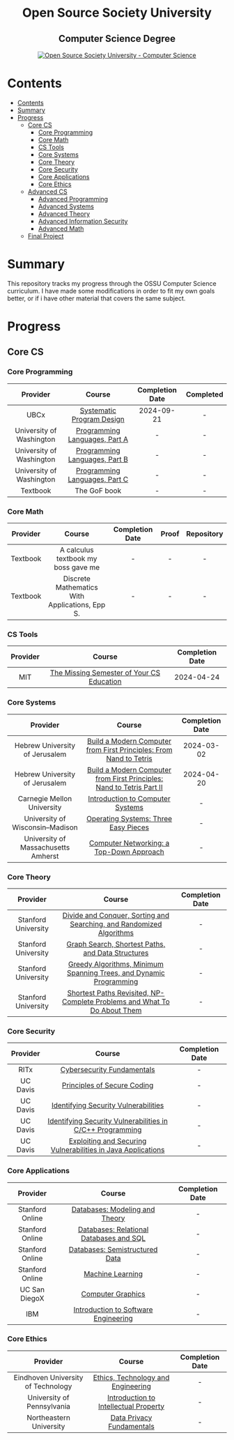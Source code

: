 <h1 align="center">Open Source Society University</h1>
<h2 align="center">Computer Science Degree</h2>
<p align="center">
  <a href="https://github.com/ossu/computer-science">
    <img alt="Open Source Society University - Computer Science" src="https://img.shields.io/badge/OSSU-computer--science-blue.svg">
  </a>
</p>

# Contents

- [Contents](#contents)
- [Summary](#summary)
- [Progress](#progress)
  - [Core CS](#core-cs)
    - [Core Programming](#core-programming)
    - [Core Math](#core-math)
    - [CS Tools](#cs-tools)
    - [Core Systems](#core-systems)
    - [Core Theory](#core-theory)
    - [Core Security](#core-security)
    - [Core Applications](#core-applications)
    - [Core Ethics](#core-ethics)
  - [Advanced CS](#advanced-cs)
    - [Advanced Programming](#advanced-programming)
    - [Advanced Systems](#advanced-systems)
    - [Advanced Theory](#advanced-theory)
    - [Advanced Information Security](#advanced-information-security)
    - [Advanced Math](#advanced-math)
  - [Final Project](#final-project)

# Summary

This repository tracks my progress through the OSSU Computer Science curriculum. I have made some modifications in order to fit my own goals better, or if i have other material that covers the same subject.

# Progress

## Core CS

### Core Programming

|         Provider         |                                            Course                                            | Completion Date | Completed |
| :----------------------: | :------------------------------------------------------------------------------------------: | :-------------: | :-------: | 
|           UBCx           |   [Systematic Program Design](https://learning.edx.org/course/course-v1:UBCx+SPD1x+2T2015)   | 2024-09-21      |     -     | 
| University of Washington |    [Programming Languages, Part A](https://www.coursera.org/learn/programming-languages)     |        -        |     -     | 
| University of Washington | [Programming Languages, Part B](https://www.coursera.org/learn/programming-languages-part-b) |        -        |     -     | 
| University of Washington | [Programming Languages, Part C](https://www.coursera.org/learn/programming-languages-part-c) |        -        |     -     | 
|  Textbook                |              The GoF book                                                                    |        -        |     -     | 

### Core Math

| Provider  |                        Course                  | Completion Date | Proof | Repository |
| :-------: | :--------------------------------------------: | :-------------: | :---: | :--------: |
| Textbook  | A calculus textbook my boss gave me            |        -        |   -   |     -      |
| Textbook  | Discrete Mathematics With Applications, Epp S. |        -        |   -   |     -      |

### CS Tools

| Provider |                                   Course                                    | Completion Date | 
| :------: | :-------------------------------------------------------------------------: | :-------------: | 
|   MIT    | [The Missing Semester of Your CS Education](https://missing.csail.mit.edu/) |  2024-04-24     | 

### Core Systems

|              Provider               |                                                        Course                                                         | Completion Date | 
| :---------------------------------: | :-------------------------------------------------------------------------------------------------------------------: | :-------------: | 
|   Hebrew University of Jerusalem    | [Build a Modern Computer from First Principles: From Nand to Tetris](https://www.coursera.org/learn/build-a-computer) |  2024-03-02     | 
|   Hebrew University of Jerusalem    | [Build a Modern Computer from First Principles: Nand to Tetris Part II](https://www.coursera.org/learn/nand2tetris2)  |  2024-04-20     | 
|   Carnegie Mellon University        | [Introduction to Computer Systems](https://www.cs.cmu.edu/afs/cs/academic/class/15213-f15/www/index.html)             |        -        | 
|   University of Wisconsin–Madison   | [Operating Systems: Three Easy Pieces](http://pages.cs.wisc.edu/~remzi/Classes/537/Spring2018/)                       |        -        | 
| University of Massachusetts Amherst | [Computer Networking: a Top-Down Approach](http://gaia.cs.umass.edu/kurose_ross/online_lectures.htm)                  |        -        | 

### Core Theory

|      Provider       |                                                              Course                                                              | Completion Date | 
| :-----------------: | :------------------------------------------------------------------------------------------------------------------------------: | :-------------: | 
| Stanford University | [Divide and Conquer, Sorting and Searching, and Randomized Algorithms](https://www.coursera.org/learn/algorithms-divide-conquer) |        -        | 
| Stanford University |      [Graph Search, Shortest Paths, and Data Structures](https://www.coursera.org/learn/algorithms-graphs-data-structures)       |        -        | 
| Stanford University |      [Greedy Algorithms, Minimum Spanning Trees, and Dynamic Programming](https://www.coursera.org/learn/algorithms-greedy)      |        -        | 
| Stanford University | [Shortest Paths Revisited, NP-Complete Problems and What To Do About Them](https://www.coursera.org/learn/algorithms-npcomplete) |        -        | 

### Core Security

<!-- Choose either the C/C++ or Java course -->

| Provider |                                                                        Course                                                                        | Completion Date | 
| :------: | :--------------------------------------------------------------------------------------------------------------------------------------------------: | :-------------: | 
|   RITx   |                                 [Cybersecurity Fundamentals](https://www.edx.org/course/cybersecurity-fundamentals)                                  |        -        | 
| UC Davis |                                [Principles of Secure Coding](https://www.coursera.org/learn/secure-coding-principles)                                |        -        | 
| UC Davis |                     [Identifying Security Vulnerabilities](https://www.coursera.org/learn/identifying-security-vulnerabilities)                      |        -        | 
| UC Davis |    [Identifying Security Vulnerabilities in C/C++ Programming](https://www.coursera.org/learn/identifying-security-vulnerabilities-c-programming)    |        -        | 
| UC Davis | [Exploiting and Securing Vulnerabilities in Java Applications](https://www.coursera.org/learn/exploiting-securing-vulnerabilities-java-applications) |        -        | 

### Core Applications

|    Provider     |                                                   Course                                                    | Completion Date | 
| :-------------: | :---------------------------------------------------------------------------------------------------------: | :-------------: | 
| Stanford Online |              [Databases: Modeling and Theory](https://www.edx.org/course/modeling-and-theory)               |        -        | 
| Stanford Online |            [Databases: Relational Databases and SQL](https://www.edx.org/course/databases-5-sql)            |        -        | 
| Stanford Online |              [Databases: Semistructured Data](https://www.edx.org/course/semistructured-data)               |        -        | 
| Stanford Online |         [Machine Learning](https://www.coursera.org/specializations/machine-learning-introduction)          |        -        | 
|  UC San DiegoX  |                     [Computer Graphics](https://www.edx.org/course/computer-graphics-2)                     |        -        | 
|       IBM       | [Introduction to Software Engineering](https://www.coursera.org/learn/introduction-to-software-engineering) |        -        | 

### Core Ethics

|              Provider              |                                                   Course                                                   | Completion Date | 
| :--------------------------------: | :--------------------------------------------------------------------------------------------------------: | :-------------: | 
| Eindhoven University of Technology |     [Ethics, Technology and Engineering](https://www.coursera.org/learn/ethics-technology-engineering)     |        -        | 
|     University of Pennsylvania     | [Introduction to Intellectual Property](https://www.coursera.org/learn/introduction-intellectual-property) |        -        | 
|      Northeastern University       |           [Data Privacy Fundamentals](https://www.coursera.org/learn/northeastern-data-privacy)            |        -        | 
<!--
## Advanced CS

### Advanced Programming

|        Provider         |                                      Course                                       | Completion Date | Proof | Repository |
| :---------------------: | :-------------------------------------------------------------------------------: | :-------------: | :---: | :--------: |
|          EPFL           | [Parallel Programming](https://www.coursera.org/learn/scala-parallel-programming) |        -        |   -   |     -      |
|     Stanford Online     |                 [Compilers](https://www.edx.org/course/compilers)                 |        -        |   -   |     -      |
|          UPenn          |       [Introduction to Haskell](https://www.seas.upenn.edu/~cis194/fall16/)       |        -        |   -   |     -      |
| University of Groningen |  [Learn Prolog Now!](https://www.let.rug.nl/bos/lpn//lpnpage.php?pageid=online)   |        -        |   -   |     -      |
|         Udacity         |  [Software Debugging](https://www.udacity.com/course/software-debugging--cs259)   |        -        |   -   |     -      |
|         Udacity         |    [Software Testing](https://www.udacity.com/course/software-testing--cs258)     |        -        |   -   |     -      |

### Advanced Systems

| Provider |                                                       Course                                                        | Completion Date | Proof | Repository |
| :------: | :-----------------------------------------------------------------------------------------------------------------: | :-------------: | :---: | :--------: |
|   MITx   |   [Computation Structures 1: Digital Circuits](https://learning.edx.org/course/course-v1:MITx+6.004.1x_3+3T2016)    |        -        |   -   |     -      |
|   MITx   |  [Computation Structures 2: Computer Architecture](https://learning.edx.org/course/course-v1:MITx+6.004.2x+3T2015)  |        -        |   -   |     -      |
|   MITx   | [Computation Structures 3: Computer Organization](https://learning.edx.org/course/course-v1:MITx+6.004.3x_2+1T2017) |        -        |   -   |     -      |

### Advanced Theory

|       Provider        |                                   Course                                    | Completion Date | Proof | Repository |
| :-------------------: | :-------------------------------------------------------------------------: | :-------------: | :---: | :--------: |
| ArsDigita University  | [Theory of Computation](http://aduni.org/courses/theory/index.php?view=cw)  |        -        |   -   |     -      |
|  Tsinghua University  | [Computational Geometry](https://www.edx.org/course/computational-geometry) |        -        |   -   |     -      |
| Stanford Online & UBC |         [Game Theory](https://www.coursera.org/learn/game-theory-1)         |        -        |   -   |     -      |

### Advanced Information Security

|             Provider             |                                                                                  Course                                                                                  | Completion Date | Proof | Repository |
| :------------------------------: | :----------------------------------------------------------------------------------------------------------------------------------------------------------------------: | :-------------: | :---: | :--------: |
|            KULeuvenX             |                                            [Web Security Fundamentals](https://www.edx.org/course/web-security-fundamentals)                                             |        -        |   -   |     -      |
| University of California, Irvine |                                    [Security Governance & Compliance](https://www.coursera.org/learn/security-governance-compliance)                                     |        -        |   -   |     -      |
|             Infosec              |                                         [Digital Forensics Concepts](https://www.coursera.org/learn/digital-forensics-concepts)                                          |        -        |   -   |     -      |
|         LinuxFoundationX         |           [Secure Software Development: Requirements, Design, and Reuse](https://www.edx.org/course/secure-software-development-requirements-design-and-reuse)           |        -        |   -   |     -      |
|         LinuxFoundationX         |                           [Secure Software Development: Implementation](https://www.edx.org/course/secure-software-development-implementation)                           |        -        |   -   |     -      |
|         LinuxFoundationX         | [Secure Software Development: Verification and More Specialized Topics](https://www.edx.org/course/secure-software-development-verification-and-more-specialized-topics) |        -        |   -   |     -      |

### Advanced Math

|      Provider      |                                                         Course                                                          | Completion Date | Proof | Repository |
| :----------------: | :---------------------------------------------------------------------------------------------------------------------: | :-------------: | :---: | :--------: |
|    3Blue1Brown     |          [Essence of Linear Algebra](https://www.youtube.com/playlist?list=PLZHQObOWTQDPD3MizzM2xVFitgF8hE_ab)          |        -        |   -   |     -      |
|      MIT OCW       |               [Linear Algebra](https://ocw.mit.edu/courses/mathematics/18-06sc-linear-algebra-fall-2011/)               |        -        |   -   |     -      |
|      MIT OCW       | [Introduction to Numerical Methods](https://ocw.mit.edu/courses/18-335j-introduction-to-numerical-methods-spring-2019/) |        -        |   -   |     -      |
| Open Logic Project |                          [Introduction to Formal Logic](https://forallx.openlogicproject.org/)                          |        -        |   -   |     -      |
|      Harvard       |                               [Probability](https://projects.iq.harvard.edu/stat110/home)                               |        -        |   -   |     -      |

## Final Project

|         Provider          |                                                   Specialization                                                    | Completion Date | Proof | Repository |
| :-----------------------: | :-----------------------------------------------------------------------------------------------------------------: | :-------------: | :---: | :--------: |
|  University of Helsinki   |                                   [Fullstack Open](https://fullstackopen.com/en)                                    |        -        |   -   |     -      |
|       Northwestern        |                     [Modern Robotics](https://www.coursera.org/specializations/modernrobotics)                      |        -        |   -   |     -      |
|  University of Illinois   |                         [Data Mining](https://www.coursera.org/specializations/data-mining)                         |        -        |   -   |     -      |
|       UC San Diego        |                            [Big Data](https://www.coursera.org/specializations/big-data)                            |        -        |   -   |     -      |
|       UC San Diego        |                  [Internet of Things](https://www.coursera.org/specializations/internet-of-things)                  |        -        |   -   |     -      |
|  University of Illinois   |                     [Cloud Computing](https://www.coursera.org/specializations/cloud-computing)                     |        -        |   -   |     -      |
| Johns Hopkins University  |                      [Data Science](https://www.coursera.org/specializations/jhu-data-science)                      |        -        |   -   |     -      |
|           EPFL            |                  [Functional Programming in Scala](https://www.coursera.org/specializations/scala)                  |        -        |   -   |     -      |
| Michigan State University | [Game Design and Development with Unity 2020](https://www.coursera.org/specializations/game-design-and-development) |        -        |   -   |     -      |
-->
